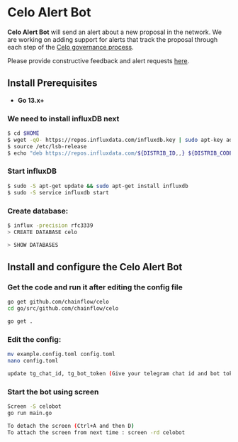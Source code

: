 # Celo Alert Bot

**Celo Alert Bot** will send an alert about a new proposal in the network. We are working on adding support for alerts that track the proposal through each step of the [Celo governance process](https://docs.celo.org/celo-codebase/protocol/governance).

Please provide constructive feedback and alert requests [here](https://github.com/Chainflow/celo/issues/1).

## Install Prerequisites
- **Go 13.x+**

### We need to install influxDB next

```sh
$ cd $HOME
$ wget -qO- https://repos.influxdata.com/influxdb.key | sudo apt-key add -
$ source /etc/lsb-release
$ echo "deb https://repos.influxdata.com/${DISTRIB_ID,,} ${DISTRIB_CODENAME} stable" | sudo tee /etc/apt/sources.list.d/influxdb.list
```

### Start influxDB

```sh
$ sudo -S apt-get update && sudo apt-get install influxdb
$ sudo -S service influxdb start

```

### Create database:

```sh
$ influx -precision rfc3339
> CREATE DATABASE celo

> SHOW DATABASES
```

## Install and configure the Celo Alert Bot

### Get the code and run it after editing the config file

```sh
go get github.com/chainflow/celo
cd go/src/github.com/chainflow/celo

go get .

```

### Edit the config:

```sh
mv example.config.toml config.toml
nano config.toml

update tg_chat_id, tg_bot_token (Give your telegram chat id and bot token, to which you want to get the alerts)

```
### Start the bot using screen

```sh
Screen -S celobot
go run main.go

To detach the screen (Ctrl+A and then D)
To attach the screen from next time : screen -rd celobot

```
